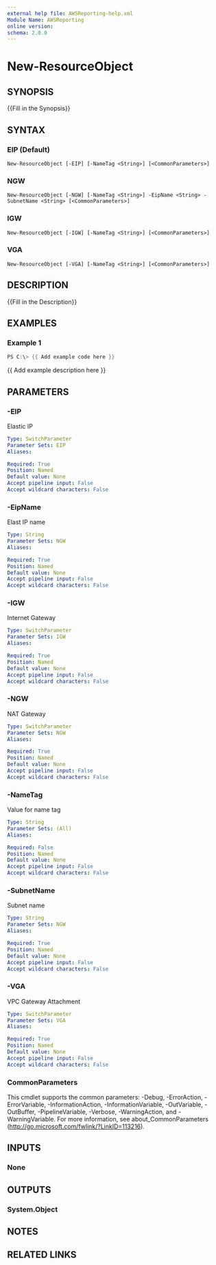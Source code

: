 ```yaml
---
external help file: AWSReporting-help.xml
Module Name: AWSReporting
online version:
schema: 2.0.0
---
```


# New-ResourceObject

## SYNOPSIS
{{Fill in the Synopsis}}

## SYNTAX

### EIP (Default)
```
New-ResourceObject [-EIP] [-NameTag <String>] [<CommonParameters>]
```

### NGW
```
New-ResourceObject [-NGW] [-NameTag <String>] -EipName <String> -SubnetName <String> [<CommonParameters>]
```

### IGW
```
New-ResourceObject [-IGW] [-NameTag <String>] [<CommonParameters>]
```

### VGA
```
New-ResourceObject [-VGA] [-NameTag <String>] [<CommonParameters>]
```

## DESCRIPTION
{{Fill in the Description}}

## EXAMPLES

### Example 1
```powershell
PS C:\> {{ Add example code here }}
```

{{ Add example description here }}

## PARAMETERS

### -EIP
Elastic IP

```yaml
Type: SwitchParameter
Parameter Sets: EIP
Aliases:

Required: True
Position: Named
Default value: None
Accept pipeline input: False
Accept wildcard characters: False
```

### -EipName
Elast IP name

```yaml
Type: String
Parameter Sets: NGW
Aliases:

Required: True
Position: Named
Default value: None
Accept pipeline input: False
Accept wildcard characters: False
```

### -IGW
Internet Gateway

```yaml
Type: SwitchParameter
Parameter Sets: IGW
Aliases:

Required: True
Position: Named
Default value: None
Accept pipeline input: False
Accept wildcard characters: False
```

### -NGW
NAT Gateway

```yaml
Type: SwitchParameter
Parameter Sets: NGW
Aliases:

Required: True
Position: Named
Default value: None
Accept pipeline input: False
Accept wildcard characters: False
```

### -NameTag
Value for name tag

```yaml
Type: String
Parameter Sets: (All)
Aliases:

Required: False
Position: Named
Default value: None
Accept pipeline input: False
Accept wildcard characters: False
```

### -SubnetName
Subnet name

```yaml
Type: String
Parameter Sets: NGW
Aliases:

Required: True
Position: Named
Default value: None
Accept pipeline input: False
Accept wildcard characters: False
```

### -VGA
VPC Gateway Attachment

```yaml
Type: SwitchParameter
Parameter Sets: VGA
Aliases:

Required: True
Position: Named
Default value: None
Accept pipeline input: False
Accept wildcard characters: False
```

### CommonParameters
This cmdlet supports the common parameters: -Debug, -ErrorAction, -ErrorVariable, -InformationAction, -InformationVariable, -OutVariable, -OutBuffer, -PipelineVariable, -Verbose, -WarningAction, and -WarningVariable.
For more information, see about_CommonParameters (http://go.microsoft.com/fwlink/?LinkID=113216).

## INPUTS

### None

## OUTPUTS

### System.Object
## NOTES

## RELATED LINKS
